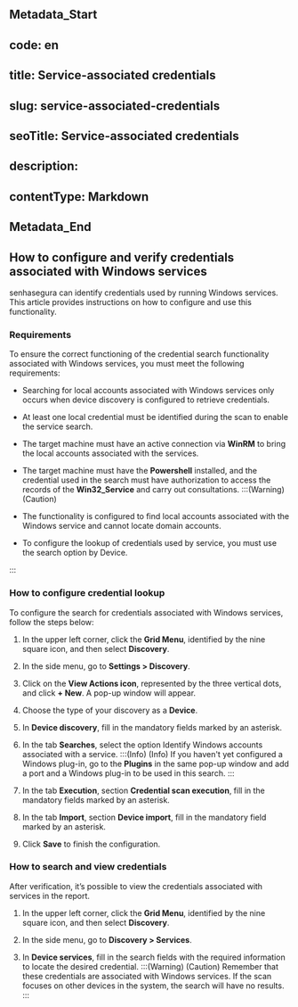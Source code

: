 ## Metadata_Start 
## code: en
## title: Service-associated credentials 
## slug: service-associated-credentials 
## seoTitle: Service-associated credentials 
## description:  
## contentType: Markdown 
## Metadata_End
## How to configure and verify credentials associated with Windows services
senhasegura can identify credentials used by running Windows services. This article provides instructions on how to configure and use this functionality.

### Requirements
To ensure the correct functioning of the credential search functionality associated with Windows services, you must meet the following requirements:

* Searching for local accounts associated with Windows services only occurs when device discovery is configured to retrieve credentials.

* At least one local credential must be identified during the scan to enable the service search.

* The target machine must have an active connection via **WinRM** to bring the local accounts associated with the services.

* The target machine must have the **Powershell** installed, and the credential used in the search must have authorization to access the records of the **Win32_Service** and carry out consultations.
:::(Warning) (Caution)

* The functionality is configured to find local accounts associated with the Windows service and cannot locate domain accounts.

* To configure the lookup of credentials used by service, you must use the search option by Device.

:::
### How to configure credential lookup
To configure the search for credentials associated with Windows services, follow the steps below:

1. In the upper left corner, click the **Grid Menu**, identified by the nine square icon, and then select **Discovery**.

1. In the side menu, go to **Settings > Discovery**.

1. Click on the **View Actions icon**, represented by the three vertical dots, and click **+ New**. A pop-up window will appear.

1. Choose the type of your discovery as a **Device**.

1. In **Device discovery**, fill in the mandatory fields marked by an asterisk.

1. In the tab **Searches**, select the option Identify Windows accounts associated with a service.
:::(Info) (Info)
If you haven't yet configured a Windows plug-in, go to the **Plugins** in the same pop-up window and add a port and a Windows plug-in to be used in this search.
:::

7. In the tab **Execution**, section **Credential scan execution**, fill in the mandatory fields marked by an asterisk.

1. In the tab **Import**, section **Device import**, fill in the mandatory field marked by an asterisk.

1. Click **Save** to finish the configuration.

### How to search and view credentials
After verification, it’s possible to view the credentials associated with services in the report.

1. In the upper left corner, click the **Grid Menu**, identified by the nine square icon, and then select **Discovery**.

1. In the side menu, go to **Discovery > Services**.

1. In **Device services**, fill in the search fields with the required information to locate the desired credential.
:::(Warning) (Caution)
Remember that these credentials are associated with Windows services. If the scan focuses on other devices in the system, the search will have no results.
:::